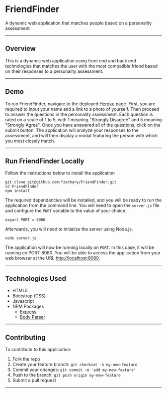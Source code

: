 # FriendFinder
A dynamic web application that matches people based on a personality assessment

___

## Overview
This is a dynamic web application using front end and back end technologies that matches the user with the most compatible friend based on their responses to a personality assessment.

___

## Demo
To run FriendFinder, navigate to the deployed [Heroku](#) page. First, you are required to input your name and a link to a photo of yourself. Then proceed to answer the questions in the personality assessment. Each question is rated on a scale of 1 to 5, with 1 meaning "Strongly Disagree" and 5 meaning "Strongly Agree". Once you have answered all of the questions, click on the submit button. The application will analyze your responses to the assessment, and will then display a modal featuring the person with which you most closely match.

___

## Run FriendFinder Locally
Follow the instructions below to install the application
```
git clone git@github.com:fzachary/FriendFinder.git
cd FriendFinder
npm install
```
The required dependencies will be installed, and you will be ready to run the application from the command line. You will need to open the `server.js` file and configure the `PORT` variable to the value of your choice.

```
export PORT = 8080
```
Afterwards, you will need to initialize the server using Node.js.

```
node server.js
```

The application will now be running locally on `PORT`. In this case, it will be running on PORT 8080. You will be able to access the application from your web browser at the URL [http://localhost:8080](http://localhost:8080).

___

## Technologies Used
* HTML5
* Bootstrap (CSS)
* Javascript
* NPM Packages
    - [Express](https://www.npmjs.com/package/express)
    - [Body Parser](https://www.npmjs.com/package/body-parser)

___

## Contributing
To contribute to this application:
1. Fork the repo
2. Create your feature branch: `git checkout -b my-new-feature`
3. Commit your changes: `git commit -m 'add my-new-feature'`
4. Push to the branch: `git push origin my-new-feature`
5. Submit a pull request

___